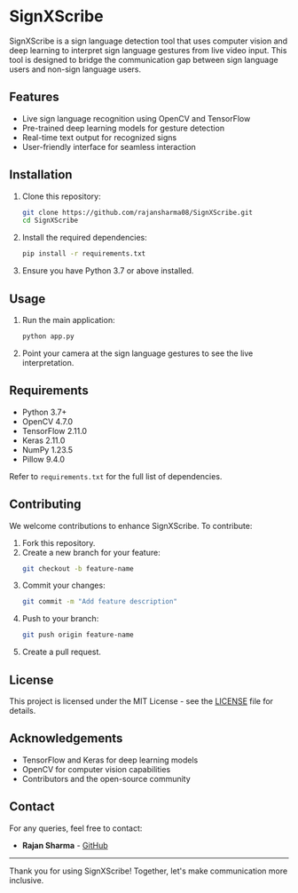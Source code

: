 # SignXScribe

SignXScribe is a sign language detection tool that uses computer vision and deep learning to interpret sign language gestures from live video input. This tool is designed to bridge the communication gap between sign language users and non-sign language users.

## Features

- Live sign language recognition using OpenCV and TensorFlow
- Pre-trained deep learning models for gesture detection
- Real-time text output for recognized signs
- User-friendly interface for seamless interaction

## Installation

1. Clone this repository:
   ```bash
   git clone https://github.com/rajansharma08/SignXScribe.git
   cd SignXScribe
   ```

2. Install the required dependencies:
   ```bash
   pip install -r requirements.txt
   ```

3. Ensure you have Python 3.7 or above installed.

## Usage

1. Run the main application:
   ```bash
   python app.py
   ```

2. Point your camera at the sign language gestures to see the live interpretation.

## Requirements

- Python 3.7+
- OpenCV 4.7.0
- TensorFlow 2.11.0
- Keras 2.11.0
- NumPy 1.23.5
- Pillow 9.4.0

Refer to `requirements.txt` for the full list of dependencies.

## Contributing

We welcome contributions to enhance SignXScribe. To contribute:

1. Fork this repository.
2. Create a new branch for your feature:
   ```bash
   git checkout -b feature-name
   ```
3. Commit your changes:
   ```bash
   git commit -m "Add feature description"
   ```
4. Push to your branch:
   ```bash
   git push origin feature-name
   ```
5. Create a pull request.

## License

This project is licensed under the MIT License - see the [LICENSE](LICENSE) file for details.

## Acknowledgements

- TensorFlow and Keras for deep learning models
- OpenCV for computer vision capabilities
- Contributors and the open-source community

## Contact

For any queries, feel free to contact:

- **Rajan Sharma** - [GitHub](https://github.com/rajansharma08)

---

Thank you for using SignXScribe! Together, let's make communication more inclusive.
